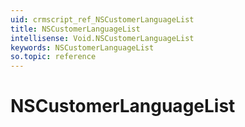 ```yaml
---
uid: crmscript_ref_NSCustomerLanguageList
title: NSCustomerLanguageList
intellisense: Void.NSCustomerLanguageList
keywords: NSCustomerLanguageList
so.topic: reference
---
```


# NSCustomerLanguageList
